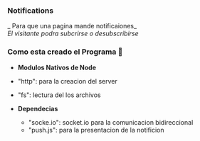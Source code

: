 ### Notifications 

_ Para que una pagina mande notificaiones_  <br>
_El visitante podra subcrirse o desubscribirse_ <br>



### Como esta creado el Programa 🔧
  * <strong> Modulos Nativos de Node</strong> <br>
   * "http": para la creacion del server<br>
   *  "fs": lectura del los archivos <br>

 * <strong> Dependecias</strong> <br>
   * "socke.io": socket.io para la comunicacion bidireccional <br>
   *  "push.js": para la presentacion de la notificion<br>
   
